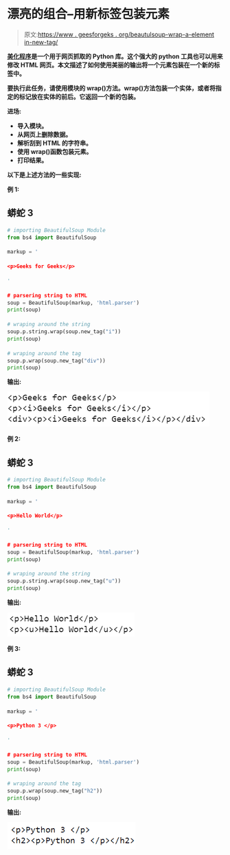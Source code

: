 # 漂亮的组合–用新标签包装元素

> 原文:[https://www . geesforgeks . org/beautulsoup-wrap-a-element in-new-tag/](https://www.geeksforgeeks.org/beautifulsoup-wrap-an-element-in-a-new-tag/)

[**美化程序**](https://www.geeksforgeeks.org/implementing-web-scraping-python-beautiful-soup/)**是一个用于网页抓取的 Python 库。这个强大的 python 工具也可以用来修改 HTML 网页。本文描述了如何使用美丽的输出将一个元素包装在一个新的标签中。**

**要执行此任务，请使用模块的 wrap()方法。wrap()方法包装一个实体，或者将指定的标记放在实体的前后。它返回一个新的包装。**

****进场:****

*   **导入模块。**
*   **从网页上删除数据。**
*   **解析刮到 HTML 的字符串。**
*   **使用 wrap()函数包装元素。**
*   **打印结果。**

**以下是上述方法的一些实现:**

****例 1:****

## **蟒蛇 3**

```py
# importing BeautifulSoup Module
from bs4 import BeautifulSoup

markup = '

<p>Geeks for Geeks</p>

'

# parsering string to HTML
soup = BeautifulSoup(markup, 'html.parser')
print(soup)

# wraping around the string
soup.p.string.wrap(soup.new_tag("i"))
print(soup)

# wraping around the tag
soup.p.wrap(soup.new_tag("div"))
print(soup)
```

****输出:****

**![](img/2456d454f326ee9b74de26ad739eae95.png)**

****例 2:****

## **蟒蛇 3**

```py
# importing BeautifulSoup Module
from bs4 import BeautifulSoup

markup = '

<p>Hello World</p>

'

# parsering string to HTML
soup = BeautifulSoup(markup, 'html.parser')
print(soup)

# wraping around the string
soup.p.string.wrap(soup.new_tag("u"))
print(soup)
```

****输出:****

**![](img/b4862ef1998368ff870a0effb30250cf.png)**

****例 3:****

## **蟒蛇 3**

```py
# importing BeautifulSoup Module
from bs4 import BeautifulSoup

markup = '

<p>Python 3 </p>

'

# parsering string to HTML
soup = BeautifulSoup(markup, 'html.parser')
print(soup)

# wraping around the tag
soup.p.wrap(soup.new_tag("h2"))
print(soup)
```

****输出:****

**![](img/529cd3181fbdd2f998ef3c5e0f5ae943.png)**